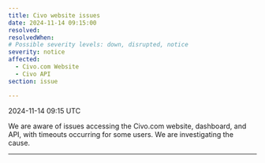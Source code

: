```yaml
---
title: Civo website issues
date: 2024-11-14 09:15:00
resolved: 
resolvedWhen: 
# Possible severity levels: down, disrupted, notice
severity: notice
affected:
  - Civo.com Website
  - Civo API
section: issue

---
```


2024-11-14 09:15 UTC

We are aware of issues accessing the Civo.com website, dashboard, and API, with timeouts occurring for some users. We are investigating the cause.

---
